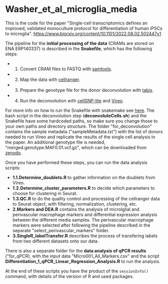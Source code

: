 # Washer_et_al_microglia_media

This is the code for the paper "Single-cell transcriptomics defines an improved, validated monoculture protocol for differentiation of human iPSCs to microglia". https://www.biorxiv.org/content/10.1101/2022.08.02.502447v1

The pipeline for the **initial processing of the data** (CRAMs are stored on ENA ERP140337) is described in the **Snakefile**, which has the following steps:

- 1. Convert CRAM files to FASTQ with [samtools](http://www.htslib.org/doc/samtools-fasta.html).
- 2. Map the data with [cellranger](https://support.10xgenomics.com/single-cell-gene-expression/software/pipelines/latest/what-is-cell-ranger).
- 3. Prepare the genotype file for the donor deconvolution with [tabix](http://www.htslib.org/doc/tabix.html).
- 4. Run the deconvolution with [cellSNP-lite](https://cellsnp-lite.readthedocs.io/en/latest/) and [Vireo](https://vireosnp.readthedocs.io/en/latest/).

For more info on how to run the Snakefile with snakemake see [here](https://snakemake.readthedocs.io/en/stable/). The bash script in the deconvolution step (**deconvoluteCells.sh**) and the Snakefile have some hardcoded paths, so make sure you change those to your own paths and directory structure. The folder "for_deconvolution" contains the sample metadata ("sampleMetadata.txt") with the list of donors needed to run Vireo and replicate the results of the single cell analysis in the paper. An additional genotype file is needed, "merged.genotype.MAF0.01.vcf.gz", which can be downloaded from [zenodo](https://zenodo.org/record/7010323#.Yv-9nC8w1-U).

Once you have performed these steps, you can run the data analysis scripts:
- **1.1.Determine_doublets.R** to gather information on the doublets from Vireo.
- **1.2.Determine_cluster_parameters.R** to decide which parameters to choose for clustering in Seurat.
- **1.3.QC.R** to do the quality control and processing of the cellranger data to Seurat object, with filtering, normalization, clustering, etc.
- **2.Markers and DEA.R** contains the analysis of microlglial and perivascular macrophage markers and differential expression analysis between the different media samples. The perivascular macrophage markers were selected after following the pipeline described in the separate "select_perivascular_markers" folder.
- **3.SingleR_labelTransfer.R** describes the process of transfering labels from two different datasets onto our data.

There is also a separate folder for the **data analysis of qPCR results** ("for_qPCR), with the input data "Micro001_All_Markers.csv" and the script **Differentiation_1_qPCR_Linear_Regression_Analysis.R** to run the analysis.

At the end of these scripts you have the product of the `sessionInfo()` command, with details of the version of R and used packages.
